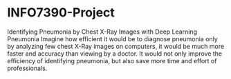 # INFO7390-Project
Identifying Pneumonia by Chest X-Ray Images with Deep Learning
Pneumonia
Imagine how efficient it would be to diagnose pneumonia only by analyzing few chest X-Ray images on computers, it would be much more faster and accuracy than viewing by a doctor. It would not only improve the efficiency of identifying pneumonia, but also save more time and effort of professionals.
